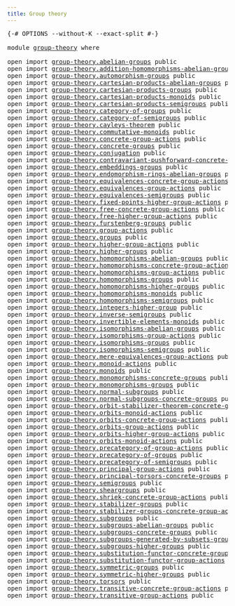```yaml
---
title: Group theory
---
```


<pre class="Agda"><a id="38" class="Symbol">{-#</a> <a id="42" class="Keyword">OPTIONS</a> <a id="50" class="Pragma">--without-K</a> <a id="62" class="Pragma">--exact-split</a> <a id="76" class="Symbol">#-}</a>

<a id="81" class="Keyword">module</a> <a id="88" href="group-theory.html" class="Module">group-theory</a> <a id="101" class="Keyword">where</a>

<a id="108" class="Keyword">open</a> <a id="113" class="Keyword">import</a> <a id="120" href="group-theory.abelian-groups.html" class="Module">group-theory.abelian-groups</a> <a id="148" class="Keyword">public</a>
<a id="155" class="Keyword">open</a> <a id="160" class="Keyword">import</a> <a id="167" href="group-theory.addition-homomorphisms-abelian-groups.html" class="Module">group-theory.addition-homomorphisms-abelian-groups</a> <a id="218" class="Keyword">public</a>
<a id="225" class="Keyword">open</a> <a id="230" class="Keyword">import</a> <a id="237" href="group-theory.automorphism-groups.html" class="Module">group-theory.automorphism-groups</a> <a id="270" class="Keyword">public</a>
<a id="277" class="Keyword">open</a> <a id="282" class="Keyword">import</a> <a id="289" href="group-theory.cartesian-products-abelian-groups.html" class="Module">group-theory.cartesian-products-abelian-groups</a> <a id="336" class="Keyword">public</a>
<a id="343" class="Keyword">open</a> <a id="348" class="Keyword">import</a> <a id="355" href="group-theory.cartesian-products-groups.html" class="Module">group-theory.cartesian-products-groups</a> <a id="394" class="Keyword">public</a>
<a id="401" class="Keyword">open</a> <a id="406" class="Keyword">import</a> <a id="413" href="group-theory.cartesian-products-monoids.html" class="Module">group-theory.cartesian-products-monoids</a> <a id="453" class="Keyword">public</a>
<a id="460" class="Keyword">open</a> <a id="465" class="Keyword">import</a> <a id="472" href="group-theory.cartesian-products-semigroups.html" class="Module">group-theory.cartesian-products-semigroups</a> <a id="515" class="Keyword">public</a>
<a id="522" class="Keyword">open</a> <a id="527" class="Keyword">import</a> <a id="534" href="group-theory.category-of-groups.html" class="Module">group-theory.category-of-groups</a> <a id="566" class="Keyword">public</a>
<a id="573" class="Keyword">open</a> <a id="578" class="Keyword">import</a> <a id="585" href="group-theory.category-of-semigroups.html" class="Module">group-theory.category-of-semigroups</a> <a id="621" class="Keyword">public</a>
<a id="628" class="Keyword">open</a> <a id="633" class="Keyword">import</a> <a id="640" href="group-theory.cayleys-theorem.html" class="Module">group-theory.cayleys-theorem</a> <a id="669" class="Keyword">public</a>
<a id="676" class="Keyword">open</a> <a id="681" class="Keyword">import</a> <a id="688" href="group-theory.commutative-monoids.html" class="Module">group-theory.commutative-monoids</a> <a id="721" class="Keyword">public</a>
<a id="728" class="Keyword">open</a> <a id="733" class="Keyword">import</a> <a id="740" href="group-theory.concrete-group-actions.html" class="Module">group-theory.concrete-group-actions</a> <a id="776" class="Keyword">public</a>
<a id="783" class="Keyword">open</a> <a id="788" class="Keyword">import</a> <a id="795" href="group-theory.concrete-groups.html" class="Module">group-theory.concrete-groups</a> <a id="824" class="Keyword">public</a>
<a id="831" class="Keyword">open</a> <a id="836" class="Keyword">import</a> <a id="843" href="group-theory.conjugation.html" class="Module">group-theory.conjugation</a> <a id="868" class="Keyword">public</a>
<a id="875" class="Keyword">open</a> <a id="880" class="Keyword">import</a> <a id="887" href="group-theory.contravariant-pushforward-concrete-group-actions.html" class="Module">group-theory.contravariant-pushforward-concrete-group-actions</a> <a id="949" class="Keyword">public</a>
<a id="956" class="Keyword">open</a> <a id="961" class="Keyword">import</a> <a id="968" href="group-theory.embeddings-groups.html" class="Module">group-theory.embeddings-groups</a> <a id="999" class="Keyword">public</a>
<a id="1006" class="Keyword">open</a> <a id="1011" class="Keyword">import</a> <a id="1018" href="group-theory.endomorphism-rings-abelian-groups.html" class="Module">group-theory.endomorphism-rings-abelian-groups</a> <a id="1065" class="Keyword">public</a>
<a id="1072" class="Keyword">open</a> <a id="1077" class="Keyword">import</a> <a id="1084" href="group-theory.equivalences-concrete-group-actions.html" class="Module">group-theory.equivalences-concrete-group-actions</a> <a id="1133" class="Keyword">public</a>
<a id="1140" class="Keyword">open</a> <a id="1145" class="Keyword">import</a> <a id="1152" href="group-theory.equivalences-group-actions.html" class="Module">group-theory.equivalences-group-actions</a> <a id="1192" class="Keyword">public</a>
<a id="1199" class="Keyword">open</a> <a id="1204" class="Keyword">import</a> <a id="1211" href="group-theory.equivalences-semigroups.html" class="Module">group-theory.equivalences-semigroups</a> <a id="1248" class="Keyword">public</a>
<a id="1255" class="Keyword">open</a> <a id="1260" class="Keyword">import</a> <a id="1267" href="group-theory.fixed-points-higher-group-actions.html" class="Module">group-theory.fixed-points-higher-group-actions</a> <a id="1314" class="Keyword">public</a>
<a id="1321" class="Keyword">open</a> <a id="1326" class="Keyword">import</a> <a id="1333" href="group-theory.free-concrete-group-actions.html" class="Module">group-theory.free-concrete-group-actions</a> <a id="1374" class="Keyword">public</a>
<a id="1381" class="Keyword">open</a> <a id="1386" class="Keyword">import</a> <a id="1393" href="group-theory.free-higher-group-actions.html" class="Module">group-theory.free-higher-group-actions</a> <a id="1432" class="Keyword">public</a>
<a id="1439" class="Keyword">open</a> <a id="1444" class="Keyword">import</a> <a id="1451" href="group-theory.furstenberg-groups.html" class="Module">group-theory.furstenberg-groups</a> <a id="1483" class="Keyword">public</a>
<a id="1490" class="Keyword">open</a> <a id="1495" class="Keyword">import</a> <a id="1502" href="group-theory.group-actions.html" class="Module">group-theory.group-actions</a> <a id="1529" class="Keyword">public</a>
<a id="1536" class="Keyword">open</a> <a id="1541" class="Keyword">import</a> <a id="1548" href="group-theory.groups.html" class="Module">group-theory.groups</a> <a id="1568" class="Keyword">public</a>
<a id="1575" class="Keyword">open</a> <a id="1580" class="Keyword">import</a> <a id="1587" href="group-theory.higher-group-actions.html" class="Module">group-theory.higher-group-actions</a> <a id="1621" class="Keyword">public</a>
<a id="1628" class="Keyword">open</a> <a id="1633" class="Keyword">import</a> <a id="1640" href="group-theory.higher-groups.html" class="Module">group-theory.higher-groups</a> <a id="1667" class="Keyword">public</a>
<a id="1674" class="Keyword">open</a> <a id="1679" class="Keyword">import</a> <a id="1686" href="group-theory.homomorphisms-abelian-groups.html" class="Module">group-theory.homomorphisms-abelian-groups</a> <a id="1728" class="Keyword">public</a>
<a id="1735" class="Keyword">open</a> <a id="1740" class="Keyword">import</a> <a id="1747" href="group-theory.homomorphisms-concrete-group-actions.html" class="Module">group-theory.homomorphisms-concrete-group-actions</a> <a id="1797" class="Keyword">public</a>
<a id="1804" class="Keyword">open</a> <a id="1809" class="Keyword">import</a> <a id="1816" href="group-theory.homomorphisms-group-actions.html" class="Module">group-theory.homomorphisms-group-actions</a> <a id="1857" class="Keyword">public</a>
<a id="1864" class="Keyword">open</a> <a id="1869" class="Keyword">import</a> <a id="1876" href="group-theory.homomorphisms-groups.html" class="Module">group-theory.homomorphisms-groups</a> <a id="1910" class="Keyword">public</a>
<a id="1917" class="Keyword">open</a> <a id="1922" class="Keyword">import</a> <a id="1929" href="group-theory.homomorphisms-higher-groups.html" class="Module">group-theory.homomorphisms-higher-groups</a> <a id="1970" class="Keyword">public</a>
<a id="1977" class="Keyword">open</a> <a id="1982" class="Keyword">import</a> <a id="1989" href="group-theory.homomorphisms-monoids.html" class="Module">group-theory.homomorphisms-monoids</a> <a id="2024" class="Keyword">public</a>
<a id="2031" class="Keyword">open</a> <a id="2036" class="Keyword">import</a> <a id="2043" href="group-theory.homomorphisms-semigroups.html" class="Module">group-theory.homomorphisms-semigroups</a> <a id="2081" class="Keyword">public</a>
<a id="2088" class="Keyword">open</a> <a id="2093" class="Keyword">import</a> <a id="2100" href="group-theory.integers-higher-group.html" class="Module">group-theory.integers-higher-group</a> <a id="2135" class="Keyword">public</a>
<a id="2142" class="Keyword">open</a> <a id="2147" class="Keyword">import</a> <a id="2154" href="group-theory.inverse-semigroups.html" class="Module">group-theory.inverse-semigroups</a> <a id="2186" class="Keyword">public</a>
<a id="2193" class="Keyword">open</a> <a id="2198" class="Keyword">import</a> <a id="2205" href="group-theory.invertible-elements-monoids.html" class="Module">group-theory.invertible-elements-monoids</a> <a id="2246" class="Keyword">public</a>
<a id="2253" class="Keyword">open</a> <a id="2258" class="Keyword">import</a> <a id="2265" href="group-theory.isomorphisms-abelian-groups.html" class="Module">group-theory.isomorphisms-abelian-groups</a> <a id="2306" class="Keyword">public</a>
<a id="2313" class="Keyword">open</a> <a id="2318" class="Keyword">import</a> <a id="2325" href="group-theory.isomorphisms-group-actions.html" class="Module">group-theory.isomorphisms-group-actions</a> <a id="2365" class="Keyword">public</a>
<a id="2372" class="Keyword">open</a> <a id="2377" class="Keyword">import</a> <a id="2384" href="group-theory.isomorphisms-groups.html" class="Module">group-theory.isomorphisms-groups</a> <a id="2417" class="Keyword">public</a>
<a id="2424" class="Keyword">open</a> <a id="2429" class="Keyword">import</a> <a id="2436" href="group-theory.isomorphisms-semigroups.html" class="Module">group-theory.isomorphisms-semigroups</a> <a id="2473" class="Keyword">public</a>
<a id="2480" class="Keyword">open</a> <a id="2485" class="Keyword">import</a> <a id="2492" href="group-theory.mere-equivalences-group-actions.html" class="Module">group-theory.mere-equivalences-group-actions</a> <a id="2537" class="Keyword">public</a>
<a id="2544" class="Keyword">open</a> <a id="2549" class="Keyword">import</a> <a id="2556" href="group-theory.monoid-actions.html" class="Module">group-theory.monoid-actions</a> <a id="2584" class="Keyword">public</a>
<a id="2591" class="Keyword">open</a> <a id="2596" class="Keyword">import</a> <a id="2603" href="group-theory.monoids.html" class="Module">group-theory.monoids</a> <a id="2624" class="Keyword">public</a>
<a id="2631" class="Keyword">open</a> <a id="2636" class="Keyword">import</a> <a id="2643" href="group-theory.monomorphisms-concrete-groups.html" class="Module">group-theory.monomorphisms-concrete-groups</a> <a id="2686" class="Keyword">public</a>
<a id="2693" class="Keyword">open</a> <a id="2698" class="Keyword">import</a> <a id="2705" href="group-theory.monomorphisms-groups.html" class="Module">group-theory.monomorphisms-groups</a> <a id="2739" class="Keyword">public</a>
<a id="2746" class="Keyword">open</a> <a id="2751" class="Keyword">import</a> <a id="2758" href="group-theory.normal-subgroups.html" class="Module">group-theory.normal-subgroups</a> <a id="2788" class="Keyword">public</a>
<a id="2795" class="Keyword">open</a> <a id="2800" class="Keyword">import</a> <a id="2807" href="group-theory.normal-subgroups-concrete-groups.html" class="Module">group-theory.normal-subgroups-concrete-groups</a> <a id="2853" class="Keyword">public</a>
<a id="2860" class="Keyword">open</a> <a id="2865" class="Keyword">import</a> <a id="2872" href="group-theory.orbit-stabilizer-theorem-concrete-groups.html" class="Module">group-theory.orbit-stabilizer-theorem-concrete-groups</a> <a id="2926" class="Keyword">public</a>
<a id="2933" class="Keyword">open</a> <a id="2938" class="Keyword">import</a> <a id="2945" href="group-theory.orbits-monoid-actions.html" class="Module">group-theory.orbits-monoid-actions</a> <a id="2980" class="Keyword">public</a>
<a id="2987" class="Keyword">open</a> <a id="2992" class="Keyword">import</a> <a id="2999" href="group-theory.orbits-concrete-group-actions.html" class="Module">group-theory.orbits-concrete-group-actions</a> <a id="3042" class="Keyword">public</a>
<a id="3049" class="Keyword">open</a> <a id="3054" class="Keyword">import</a> <a id="3061" href="group-theory.orbits-group-actions.html" class="Module">group-theory.orbits-group-actions</a> <a id="3095" class="Keyword">public</a>
<a id="3102" class="Keyword">open</a> <a id="3107" class="Keyword">import</a> <a id="3114" href="group-theory.orbits-higher-group-actions.html" class="Module">group-theory.orbits-higher-group-actions</a> <a id="3155" class="Keyword">public</a>
<a id="3162" class="Keyword">open</a> <a id="3167" class="Keyword">import</a> <a id="3174" href="group-theory.orbits-monoid-actions.html" class="Module">group-theory.orbits-monoid-actions</a> <a id="3209" class="Keyword">public</a>
<a id="3216" class="Keyword">open</a> <a id="3221" class="Keyword">import</a> <a id="3228" href="group-theory.precategory-of-group-actions.html" class="Module">group-theory.precategory-of-group-actions</a> <a id="3270" class="Keyword">public</a>
<a id="3277" class="Keyword">open</a> <a id="3282" class="Keyword">import</a> <a id="3289" href="group-theory.precategory-of-groups.html" class="Module">group-theory.precategory-of-groups</a> <a id="3324" class="Keyword">public</a>
<a id="3331" class="Keyword">open</a> <a id="3336" class="Keyword">import</a> <a id="3343" href="group-theory.precategory-of-semigroups.html" class="Module">group-theory.precategory-of-semigroups</a> <a id="3382" class="Keyword">public</a>
<a id="3389" class="Keyword">open</a> <a id="3394" class="Keyword">import</a> <a id="3401" href="group-theory.principal-group-actions.html" class="Module">group-theory.principal-group-actions</a> <a id="3438" class="Keyword">public</a>
<a id="3445" class="Keyword">open</a> <a id="3450" class="Keyword">import</a> <a id="3457" href="group-theory.principal-torsors-concrete-groups.html" class="Module">group-theory.principal-torsors-concrete-groups</a> <a id="3504" class="Keyword">public</a>
<a id="3511" class="Keyword">open</a> <a id="3516" class="Keyword">import</a> <a id="3523" href="group-theory.semigroups.html" class="Module">group-theory.semigroups</a> <a id="3547" class="Keyword">public</a>
<a id="3554" class="Keyword">open</a> <a id="3559" class="Keyword">import</a> <a id="3566" href="group-theory.sheargroups.html" class="Module">group-theory.sheargroups</a> <a id="3591" class="Keyword">public</a>
<a id="3598" class="Keyword">open</a> <a id="3603" class="Keyword">import</a> <a id="3610" href="group-theory.shriek-concrete-group-actions.html" class="Module">group-theory.shriek-concrete-group-actions</a> <a id="3653" class="Keyword">public</a>
<a id="3660" class="Keyword">open</a> <a id="3665" class="Keyword">import</a> <a id="3672" href="group-theory.stabilizer-groups.html" class="Module">group-theory.stabilizer-groups</a> <a id="3703" class="Keyword">public</a>
<a id="3710" class="Keyword">open</a> <a id="3715" class="Keyword">import</a> <a id="3722" href="group-theory.stabilizer-groups-concrete-group-actions.html" class="Module">group-theory.stabilizer-groups-concrete-group-actions</a> <a id="3776" class="Keyword">public</a>
<a id="3783" class="Keyword">open</a> <a id="3788" class="Keyword">import</a> <a id="3795" href="group-theory.subgroups.html" class="Module">group-theory.subgroups</a> <a id="3818" class="Keyword">public</a>
<a id="3825" class="Keyword">open</a> <a id="3830" class="Keyword">import</a> <a id="3837" href="group-theory.subgroups-abelian-groups.html" class="Module">group-theory.subgroups-abelian-groups</a> <a id="3875" class="Keyword">public</a>
<a id="3882" class="Keyword">open</a> <a id="3887" class="Keyword">import</a> <a id="3894" href="group-theory.subgroups-concrete-groups.html" class="Module">group-theory.subgroups-concrete-groups</a> <a id="3933" class="Keyword">public</a>
<a id="3940" class="Keyword">open</a> <a id="3945" class="Keyword">import</a> <a id="3952" href="group-theory.subgroups-generated-by-subsets-groups.html" class="Module">group-theory.subgroups-generated-by-subsets-groups</a> <a id="4003" class="Keyword">public</a>
<a id="4010" class="Keyword">open</a> <a id="4015" class="Keyword">import</a> <a id="4022" href="group-theory.subgroups-higher-groups.html" class="Module">group-theory.subgroups-higher-groups</a> <a id="4059" class="Keyword">public</a>
<a id="4066" class="Keyword">open</a> <a id="4071" class="Keyword">import</a> <a id="4078" href="group-theory.substitution-functor-concrete-group-actions.html" class="Module">group-theory.substitution-functor-concrete-group-actions</a> <a id="4135" class="Keyword">public</a>
<a id="4142" class="Keyword">open</a> <a id="4147" class="Keyword">import</a> <a id="4154" href="group-theory.substitution-functor-group-actions.html" class="Module">group-theory.substitution-functor-group-actions</a> <a id="4202" class="Keyword">public</a>
<a id="4209" class="Keyword">open</a> <a id="4214" class="Keyword">import</a> <a id="4221" href="group-theory.symmetric-groups.html" class="Module">group-theory.symmetric-groups</a> <a id="4251" class="Keyword">public</a>
<a id="4258" class="Keyword">open</a> <a id="4263" class="Keyword">import</a> <a id="4270" href="group-theory.symmetric-higher-groups.html" class="Module">group-theory.symmetric-higher-groups</a> <a id="4307" class="Keyword">public</a>
<a id="4314" class="Keyword">open</a> <a id="4319" class="Keyword">import</a> <a id="4326" href="group-theory.torsors.html" class="Module">group-theory.torsors</a> <a id="4347" class="Keyword">public</a>
<a id="4354" class="Keyword">open</a> <a id="4359" class="Keyword">import</a> <a id="4366" href="group-theory.transitive-concrete-group-actions.html" class="Module">group-theory.transitive-concrete-group-actions</a> <a id="4413" class="Keyword">public</a>
<a id="4420" class="Keyword">open</a> <a id="4425" class="Keyword">import</a> <a id="4432" href="group-theory.transitive-group-actions.html" class="Module">group-theory.transitive-group-actions</a> <a id="4470" class="Keyword">public</a>
</pre>